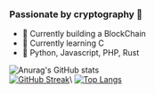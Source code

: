 ### Passionate by cryptography 🧪

 - 🌱 Currently building a BlockChain
 - 🍃 Currently learning C
 - 🔭 Python, Javascript, PHP, Rust 
<!--
**clementcaillat/clementcaillat** is a ✨ _special_ ✨ repository because its `README.md` (this file) appears on your GitHub profile.

Here are some ideas to get you started:

- 🔭 I’m currently working on ...
- 🌱 I’m currently learning ...
- 👯 I’m looking to collaborate on ...
- 🤔 I’m looking for help with ...
- 💬 Ask me about ...
- 📫 How to reach me: ...
- 😄 Pronouns: ...
- ⚡ Fun fact: ...
-->


![Anurag's GitHub stats](https://github-readme-stats.vercel.app/api?username=clement-caillat&show_icons=true&theme=dark&locale=fr&hide_border=true)\
[![GitHub Streak](https://github-readme-streak-stats.herokuapp.com?user=clement-caillat&theme=dark&hide_border=true&locale=fr&date_format=j%20M%5B%20Y%5D=)]([https://github.com/clement-caillat](https://github.com/anuraghazra/github-readme-stats))\
[![Top Langs](https://github-readme-stats.vercel.app/api/top-langs/?username=clement-caillat&locale=fr&theme=dark&hide_border=true)]([https://github.com/clement-caillat/github-readme-stats](https://github.com/anuraghazra/github-readme-stats))
